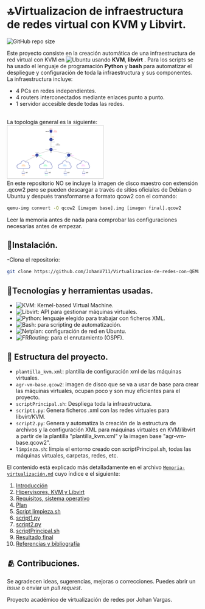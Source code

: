 # :top:Virtualizacion de infraestructura de redes virtual con KVM y Libvirt.

![GitHub repo size](https://img.shields.io/github/repo-size/JohanV711/Virtualizacion-de-redes-con-QEMU-KVM-Pyhton)

Este proyecto consiste en la creación automática de una infraestructura de red virtual con KVM en ![Ubuntu](https://img.shields.io/badge/Ubuntu-22.04-orange?logo=ubuntu) usando **KVM**, **libvirt** . Para los scripts se ha usado el lenguaje de programación **Python** y **bash** para automatizar el despliegue y configuración de toda la infraestructura y sus componentes.
La infraestructura incluye:
- 4 PCs en redes independientes.
- 4 routers interconectados mediante enlaces punto a punto.
- 1 servidor accesible desde todas las redes.
<br>
La topología general es la siguiente:
<br><img src="Capturas/image9.png" alt="Esquema red" style="width: 50%; border: 1px solid #ccc;" /><br>
En este repositorio NO se incluye la imagen de disco maestro con extensión .qcow2 pero se pueden descargar a través de sitios oficiales de Debian o Ubuntu y después transformarse a formato qcow2 con el comando:

```bash
qemu-img convert -O qcow2 [imagen base].img [imagen final].qcow2
```
Leer la memoria antes de nada para comprobar las configuraciones necesarias antes de empezar.

## :rocket:Instalación.

-Clona el repositorio:
```bash
git clone https://github.com/JohanV711/Virtualizacion-de-redes-con-QEMU-KVM-Pyhton.git
```

## :hammer:Tecnologías y herramientas usadas.

- ![KVM](https://img.shields.io/badge/KVM-EE0000?logo=kvm&logoColor=white): Kernel-based Virtual Machine.
- ![Libvirt](https://img.shields.io/badge/Libvirt-1D99F3?logo=libvirt&logoColor=white): API para gestionar máquinas virtuales.
- ![Python](https://img.shields.io/badge/Python-3776AB?logo=python&logoColor=white): lenguaje elegido para trabajar con ficheros XML.
- ![Bash](https://img.shields.io/badge/Bash-4EAA25?logo=gnubash&logoColor=white): para scripting de automatización.
- ![Netplan](https://img.shields.io/badge/Netplan-0066CC?logoColor=white): configuración de red en Ubuntu.
- ![FRRouting](https://img.shields.io/badge/FRRouting-FFCC00?logoColor=black): para el enrutamiento (OSPF).

## :file_folder: Estructura del proyecto.

- `plantilla_kvm.xml`: plantilla de configuración xml de las máquinas virtuales.
- `agr-vm-base.qcow2`: imagen de disco que se va a usar de base para crear las máquinas virtuales, ocupan poco y son muy eficientes para el proyecto.
- `scriptPrincipal.sh`: Despliega toda la infraestructura.
- `script1.py`: Genera ficheros .xml con las redes virtuales para libvirt/KVM.
- `script2.py`: Genera y automatiza la creación de la estructura de archivos y la configuración XML para máquinas virtuales en KVM/libvirt a partir de la plantilla "plantilla_kvm.xml" y la imagen base "agr-vm-base.qcow2".
- `limpieza.sh`: limpia el entorno creado con scriptPrincipal.sh, todas las máquinas virtuales, carpetas, redes, etc.

El contenido está explicado más detalladamente en el archivo [`Memoria-virtualización.md`](Memoria-virtualización.md) cuyo índice e el siguiente:

1. [Introducción](Memoria-virtualización.md#Introducción)
2. [Hipervisores, KVM y Libvirt](Memoria-virtualización.md#hipervisores-kvm-y-libvirt)
3. [Requisitos, sistema operativo](Memoria-virtualización.md#requisitos-sistema-operativo)
4. [Plan](Memoria-virtualización.md#Plan)
5. [Script limpieza.sh](Memoria-virtualización.md#script-limpiezash)
6. [script1.py](Memoria-virtualización.md#script1py)
7. [script2.py](Memoria-virtualización.md#script2py)
8. [scriptPrincipal.sh](Memoria-virtualización.md#scriptprincipalsh)
9. [Resultado final](Memoria-virtualización.md#resultado-final)
10. [Referencias y bibliografía](Memoria-virtualización.md#referencias-y-bibliografía)

## :people_hugging: Contribuciones.
Se agradecen ideas, sugerencias, mejoras o correcciones. Puedes abrir un *issue* o enviar un *pull request*.

Proyecto académico de virtualización de redes por Johan Vargas.
